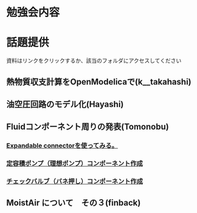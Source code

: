 ﻿# 勉強会内容

# 話題提供  
資料はリンクをクリックするか、該当のフォルダにアクセスしてください  


## 熱物質収支計算をOpenModelicaで(k__takahashi)  

## 油空圧回路のモデル化(Hayashi)  

## Fluidコンポーネント周りの発表(Tomonobu)  

### [Expandable connectorを使ってみる。](http://virtuallabmodelica.blog.jp/archives/17265355.html)  
### [定容積ポンプ（理想ポンプ）コンポーネント作成](http://virtuallabmodelica.blog.jp/archives/16856963.html)  
### [チェックバルブ（バネ押し）コンポーネント作成](http://virtuallabmodelica.blog.jp/archives/16946290.html)  

## MoistAir について　その３(finback)  
